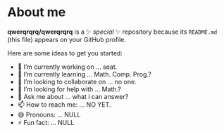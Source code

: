 # About me


**qwerqrqrq/qwerqrqrq** is a ✨ _special_ ✨ repository because its `README.md` (this file) appears on your GitHub profile.

Here are some ideas to get you started:

- 🔭 I’m currently working on ... seat.
- 🌱 I’m currently learning ... Math. Comp. Prog.?
- 👯 I’m looking to collaborate on ... no one.
- 🤔 I’m looking for help with ... Math.?
- 💬 Ask me about ... what i can answer?
- 📫 How to reach me: ... NO YET.
- 😄 Pronouns: ... NULL
- ⚡ Fun fact: ... NULL

